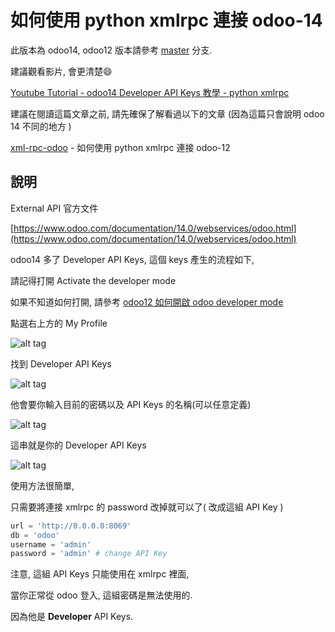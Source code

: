 # 如何使用 python xmlrpc 連接 odoo-14

此版本為 odoo14, odoo12 版本請參考 [master](https://github.com/twtrubiks/odoo-demo-addons-tutorial/tree/master/xml-rpc-odoo) 分支.

建議觀看影片, 會更清楚:smile:

[Youtube Tutorial - odoo14 Developer API Keys 教學 - python xmlrpc](https://youtu.be/__RcLpcRF2g)

建議在閱讀這篇文章之前, 請先確保了解看過以下的文章 (因為這篇只會說明 odoo 14 不同的地方 )

[xml-rpc-odoo](https://github.com/twtrubiks/odoo-demo-addons-tutorial/tree/master/xml-rpc-odoo) -  如何使用 python xmlrpc 連接 odoo-12

## 說明

External API 官方文件

[https://www.odoo.com/documentation/14.0/webservices/odoo.html](https://www.odoo.com/documentation/14.0/webservices/odoo.html)

odoo14 多了 Developer API Keys, 這個 keys 產生的流程如下,

請記得打開 Activate the developer mode

如果不知道如何打開, 請參考 [odoo12 如何開啟 odoo developer mode](https://github.com/twtrubiks/odoo-docker-tutorial#odoo12-%E5%A6%82%E4%BD%95%E9%96%8B%E5%95%9F-odoo-developer-mode)

點選右上方的 My Profile

![alt tag](https://i.imgur.com/dL9jGtU.png)

找到 Developer API Keys

![alt tag](https://i.imgur.com/Yz2w8SC.png)

他會要你輸入目前的密碼以及 API Keys 的名稱(可以任意定義)

![alt tag](https://i.imgur.com/AHuh60H.png)

這串就是你的 Developer API Keys

![alt tag](https://i.imgur.com/8PQlxkv.png)

使用方法很簡單,

只需要將連接 xmlrpc 的 password 改掉就可以了( 改成這組 API Key )

```python
url = 'http://0.0.0.0:8069'
db = 'odoo'
username = 'admin'
password = 'admin' # change API Key
```

注意, 這組 API Keys 只能使用在 xmlrpc 裡面,

當你正常從 odoo 登入, 這組密碼是無法使用的.

因為他是 **Developer** API Keys.
